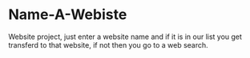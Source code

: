 # Name-A-Webiste
Website project, just enter a website name and if it is in our list you get transferd to that website, if not then you go to a web search.
